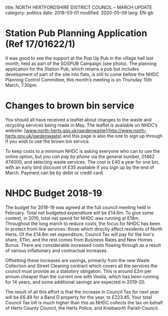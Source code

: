 title: NORTH HERTFORDSHIRE DISTRICT COUNCIL – MARCH UPDATE
category: politics
date: 2018-03-01
modified: 2020-05-09
lang: EN-gb

Station Pub Planning Application (Ref 17/01622/1)
=================================================
It was good to see the support at the Pop Up Pub in the village hall last month, held as part of the SOSPUB Campaign (see photo). The planning application for the Station Pub, which retains a pub but includes development of part of the site into flats, is still to come before the NHDC Planning Control Committee, this month’s meeting is on Thursday 15th March, 7.30pm. 


Changes to brown bin service
============================
You should all have received a leaflet about changes to the waste and recycling services being made in May. The leaflet is available on NHDC’s website: [www.north-herts.gov.uk/gardenwaste](http://www.north-herts.gov.uk/gardenwaste) and this page is also the one to sign up through if you wish to use the brown bin service. 

To keep costs to a minimum NHDC is asking everyone who can to use the online option, but *you can pay by phone* via the general number, 01462 474000, and selecting waste services. The cost is &pound;40 a year for one bin, with an early bird discount of &pound;35 available if you sign up by the end of March. Payment can be by debit or credit card.

NHDC Budget 2018-19
===================
The budget for 2018-19 was agreed at the full council meeting held in February. Total net budgeted expenditure will be &pound;14.6m. To give some context, in 2010, total net spend for NHDC was running at &pound;18m. Throughout the long march to reduce costs, the focus for NHDC has been to protect front-line services: those which directly affect residents of North Herts.
Of the &pound;14.6m net expenditure, Council Tax will pay for the lion's share, &pound;11m, and the rest comes from Business Rates and New Homes Bonus. There are considerable increased costs flowing through as a result of various inflationary and contractual increases. 

Offsetting these increases are savings, primarily from the new Waste Collection and Street Cleaning contract which covers all the services the council must provide as a statutory obligation. This is around &pound;2m per annum cheaper than the current one with Veolia, which has been running for 14 years, and some additional savings are expected in 2019-20.

The result of all this effort is that the increase in Council Tax for next year will be &pound;6.49 for a Band D property for the year, to &pound;223.45. Your total Council Tax bill is much higher than this as NHDC collects the tax on behalf of Herts County Council, the Herts Police, and Knebworth Parish Council.

